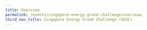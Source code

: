```yaml
---
title: Overview
permalink: /events/singapore-energy-grand-challenge/overview
third_nav_title: Singapore Energy Grand Challenge (SEGC)
---
```


